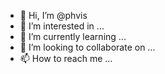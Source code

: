 - 👋 Hi, I’m @phvis
- 👀 I’m interested in ...
- 🌱 I’m currently learning ...
- 💞️ I’m looking to collaborate on ...
- 📫 How to reach me ...

<!---
phvis/phvis is a ✨ special ✨ repository because its `README.md` (this file) appears on your GitHub profile.
You can click the Preview link to take a look at your changes.
--->
